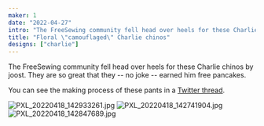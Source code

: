 ```yaml
---
maker: 1
date: "2022-04-27"
intro: "The FreeSewing community fell head over heels for these Charlie chinos by joost. They are so great that they -- no joke -- earned him free pancakes."
title: "Floral \"camouflaged\" Charlie chinos"
designs: ["charlie"]
---
```


The FreeSewing community fell head over heels for these Charlie chinos by joost. They are so great that they -- no joke -- earned him free pancakes.

You can see the making process of these pants in a [Twitter thread](https://twitter.com/j__st/status/1516078829550411782).

![PXL_20220418_142933261.jpg](https://posts.freesewing.org/uploads/PXL_20220418_142933261_90e5101fa5.jpg)
![PXL_20220418_142741904.jpg](https://posts.freesewing.org/uploads/PXL_20220418_142741904_ec826700ba.jpg)
![PXL_20220418_142847689.jpg](https://posts.freesewing.org/uploads/PXL_20220418_142847689_6ac07db234.jpg)

